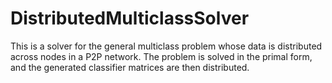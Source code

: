 DistributedMulticlassSolver
===========================

This is a solver for the general multiclass problem whose data is distributed across nodes in a P2P network. The problem is solved in the primal form, and the generated classifier matrices are then distributed.

